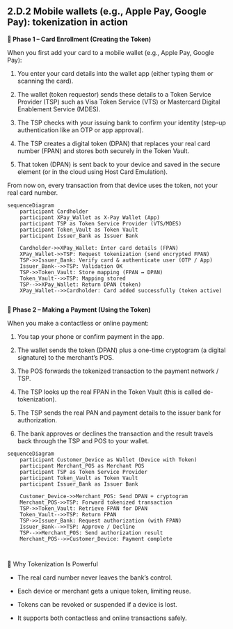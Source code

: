 ## 2.D.2 Mobile wallets (e.g., Apple Pay, Google Pay): tokenization in action ##


**🧾 Phase 1 – Card Enrollment (Creating the Token)**

When you first add your card to a mobile wallet (e.g., Apple Pay, Google Pay):

1. You enter your card details into the wallet app (either typing them or scanning the card).

2. The wallet (token requestor) sends these details to a Token Service Provider (TSP) such as Visa Token Service (VTS) or Mastercard Digital Enablement Service (MDES).

3. The TSP checks with your issuing bank to confirm your identity (step-up authentication like an OTP or app approval).

4. The TSP creates a digital token (DPAN) that replaces your real card number (FPAN) and stores both securely in the Token Vault.

5. That token (DPAN) is sent back to your device and saved in the secure element (or in the cloud using Host Card Emulation).

From now on, every transaction from that device uses the token, not your real card number.

```mermaid
sequenceDiagram
    participant Cardholder
    participant XPay_Wallet as X-Pay Wallet (App)
    participant TSP as Token Service Provider (VTS/MDES)
    participant Token_Vault as Token Vault
    participant Issuer_Bank as Issuer Bank

    Cardholder->>XPay_Wallet: Enter card details (FPAN)
    XPay_Wallet->>TSP: Request tokenization (send encrypted FPAN)
    TSP->>Issuer_Bank: Verify card & authenticate user (OTP / App)
    Issuer_Bank-->>TSP: Validation OK
    TSP->>Token_Vault: Store mapping (FPAN ↔ DPAN)
    Token_Vault-->>TSP: Mapping stored
    TSP-->>XPay_Wallet: Return DPAN (token)
    XPay_Wallet-->>Cardholder: Card added successfully (token active)


```

**🏦 Phase 2 – Making a Payment (Using the Token)**

When you make a contactless or online payment:

1. You tap your phone or confirm payment in the app.

2. The wallet sends the token (DPAN) plus a one-time cryptogram (a digital signature) to the merchant’s POS.

3. The POS forwards the tokenized transaction to the payment network / TSP.

4. The TSP looks up the real FPAN in the Token Vault (this is called de-tokenization).

5. The TSP sends the real PAN and payment details to the issuer bank for authorization.

6. The bank approves or declines the transaction and the result travels back through the TSP and POS to your wallet.

```mermaid
sequenceDiagram
    participant Customer_Device as Wallet (Device with Token)
    participant Merchant_POS as Merchant POS
    participant TSP as Token Service Provider
    participant Token_Vault as Token Vault
    participant Issuer_Bank as Issuer Bank

    Customer_Device->>Merchant_POS: Send DPAN + cryptogram
    Merchant_POS->>TSP: Forward tokenized transaction
    TSP->>Token_Vault: Retrieve FPAN for DPAN
    Token_Vault-->>TSP: Return FPAN
    TSP->>Issuer_Bank: Request authorization (with FPAN)
    Issuer_Bank-->>TSP: Approve / Decline
    TSP-->>Merchant_POS: Send authorization result
    Merchant_POS-->>Customer_Device: Payment complete



```

🔐 Why Tokenization Is Powerful

- The real card number never leaves the bank’s control.

- Each device or merchant gets a unique token, limiting reuse.

- Tokens can be revoked or suspended if a device is lost.

- It supports both contactless and online transactions safely.
